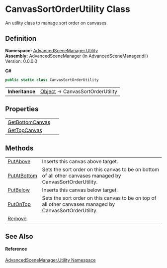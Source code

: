 # CanvasSortOrderUtility Class


An utility class to manage sort order on canvases.



## Definition
**Namespace:** <a href="N_AdvancedSceneManager_Utility">AdvancedSceneManager.Utility</a>  
**Assembly:** AdvancedSceneManager (in AdvancedSceneManager.dll) Version: 0.0.0.0

**C#**
``` C#
public static class CanvasSortOrderUtility
```

<table><tr><td><strong>Inheritance</strong></td><td><a href="https://learn.microsoft.com/dotnet/api/system.object" target="_blank" rel="noopener noreferrer">Object</a>  →  CanvasSortOrderUtility</td></tr>
</table>



## Properties
<table>
<tr>
<td><a href="P_AdvancedSceneManager_Utility_CanvasSortOrderUtility_GetBottomCanvas">GetBottomCanvas</a></td>
<td> </td></tr>
<tr>
<td><a href="P_AdvancedSceneManager_Utility_CanvasSortOrderUtility_GetTopCanvas">GetTopCanvas</a></td>
<td> </td></tr>
</table>

## Methods
<table>
<tr>
<td><a href="M_AdvancedSceneManager_Utility_CanvasSortOrderUtility_PutAbove">PutAbove</a></td>
<td>Inserts this canvas above target.</td></tr>
<tr>
<td><a href="M_AdvancedSceneManager_Utility_CanvasSortOrderUtility_PutAtBottom">PutAtBottom</a></td>
<td>Sets the sort order on this canvas to be on bottom of all other canvases managed by CanvasSortOrderUtility.</td></tr>
<tr>
<td><a href="M_AdvancedSceneManager_Utility_CanvasSortOrderUtility_PutBelow">PutBelow</a></td>
<td>Inserts this canvas below target.</td></tr>
<tr>
<td><a href="M_AdvancedSceneManager_Utility_CanvasSortOrderUtility_PutOnTop">PutOnTop</a></td>
<td>Sets the sort order on this canvas to be on top of all other canvases managed by CanvasSortOrderUtility.</td></tr>
<tr>
<td><a href="M_AdvancedSceneManager_Utility_CanvasSortOrderUtility_Remove">Remove</a></td>
<td> </td></tr>
</table>

## See Also


#### Reference
<a href="N_AdvancedSceneManager_Utility">AdvancedSceneManager.Utility Namespace</a>  
